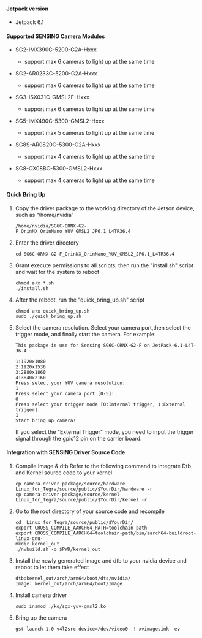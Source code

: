 #### Jetpack version

* Jetpack 6.1

#### Supported SENSING Camera Modules

* SG2-IMX390C-5200-G2A-Hxxx

  * support max 6 cameras to light up at the same time
* SG2-AR0233C-5200-G2A-Hxxx

  * support max 6 cameras to light up at the same time
* SG3-ISX031C-GMSL2F-Hxxx

  * support max 6 cameras to light up at the same time
* SG5-IMX490C-5300-GMSL2-Hxxx

  * support max 5 cameras to light up at the same time
* SG8S-AR0820C-5300-G2A-Hxxx

  * support max 4 cameras to light up at the same time
* SG8-OX08BC-5300-GMSL2-Hxxx

  * support max 4 cameras to light up at the same time

#### Quick Bring Up

1. Copy the driver package to the working directory of the Jetson device, such as “/home/nvidia”

   ```
   /home/nvidia/SG6C-ORNX-G2-F_OrinNX_OrinNano_YUV_GMSL2_JP6.1_L4TR36.4
   ```
2. Enter the driver directory

   ```
   cd SG6C-ORNX-G2-F_OrinNX_OrinNano_YUV_GMSL2_JP6.1_L4TR36.4
   ```
3. Grant execute permissions to all scripts, then run the "install.sh" script and wait for the system to reboot

   ```
   chmod a+x *.sh
   ./install.sh
   ```
4. After the reboot, run the "quick_bring_up.sh" script

   ```
   chmod a+x quick_bring_up.sh
   sudo ./quick_bring_up.sh
   ```
5. Select the camera resolution. Select your camera port,then select the trigger mode, and finally start the camera.
   For example:

   ```
   This package is use for Sensing SG6C-ORNX-G2-F on JetPack-6.1-L4T-36.4

   1:1920x1080
   2:1920x1536
   3:2880x1860
   4:3840x2160
   Press select your YUV camera resolution:
   1
   Press select your camera port [0-5]:
   0
   Press select your trigger mode [0:Internal trigger, 1:External trigger]:
   1
   Start bring up camera!
   ```
   If you select the "External Trigger" mode, you need to input the trigger signal through the gpio12 pin on the carrier board. 
#### Integration with SENSING Driver Source Code

1. Compile Image & dtb
   Refer to the following command to integrate Dtb and Kernel source code to your kernel

   ```
   cp camera-driver-package/source/hardware Linux_for_Tegra/source/public/$YourDir/hardware -r
   cp camera-driver-package/source/kernel Linux_for_Tegra/source/public/$YourDir/kernel -r
   ```
2. Go to the root directory of your source code and recompile

   ```
   cd  Linux_for_Tegra/source/public/$YourDir/
   export CROSS_COMPILE_AARCH64_PATH=toolchain-path
   export CROSS_COMPILE_AARCH64=toolchain-path/bin/aarch64-buildroot-linux-gnu-
   mkdir kernel_out
   ./nvbuild.sh -o $PWD/kernel_out
   ```
3. Install the newly generated Image and dtb to your nvidia device and reboot to let them take effect

   ```
   dtb:kernel_out/arch/arm64/boot/dts/nvidia/
   Image: kernel_out/arch/arm64/boot/Image
   ```
4. Install camera driver

   ```
   sudo insmod ./ko/sgx-yuv-gmsl2.ko
   ```
5. Bring up the camera

   ```
   gst-launch-1.0 v4l2src device=/dev/video0  ! xvimagesink -ev
   ```

